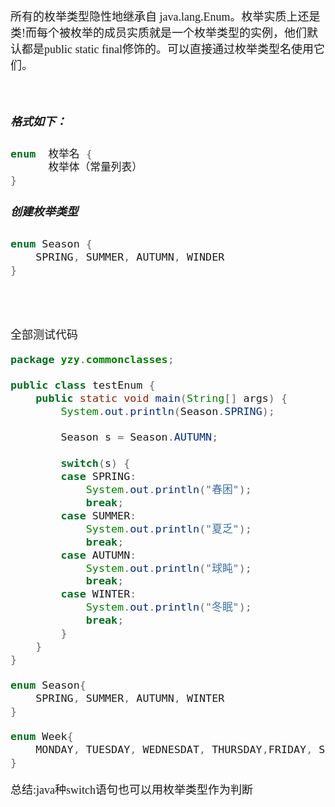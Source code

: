 <font size = 4 face = "黑体">


所有的枚举类型隐性地继承自 java.lang.Enum。枚举实质上还是类!而每个被枚举的成员实质就是一个枚举类型的实例，他们默认都是public static final修饰的。可以直接通过枚举类型名使用它们。


</br>

##### 格式如下：

```java
enum  枚举名 {
      枚举体（常量列表）
}
```

##### 创建枚举类型

```java
enum Season {
    SPRING, SUMMER, AUTUMN, WINDER 
}
```


</br></br>

全部测试代码


```java
package yzy.commonclasses;

public class testEnum {
	public static void main(String[] args) {
		System.out.println(Season.SPRING);
		
		Season s = Season.AUTUMN;
		
		switch(s) {
		case SPRING:
			System.out.println("春困");
			break;
		case SUMMER:
			System.out.println("夏乏");
			break;
		case AUTUMN:
			System.out.println("球盹");
			break;
		case WINTER:
			System.out.println("冬眠");
			break;
		}
	}
}

enum Season{
	SPRING, SUMMER, AUTUMN, WINTER
}

enum Week{
	MONDAY, TUESDAY, WEDNESDAT, THURSDAY,FRIDAY, SUNDAY
}
```

总结:java种switch语句也可以用枚举类型作为判断

</font>